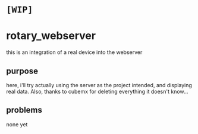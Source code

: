 # `[WIP]`
# rotary_webserver

this is an integration of a real device into the webserver

## purpose

here, i'll try actually using the server as the project intended, and displaying real data. Also, thanks to cubemx for deleting everything it doesn't know...

## problems

none yet
